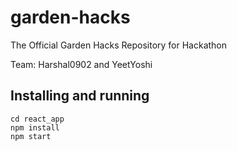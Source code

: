 # garden-hacks
The Official Garden Hacks Repository for Hackathon

Team: Harshal0902 and YeetYoshi

## Installing and running

```
cd react_app
npm install
npm start
```